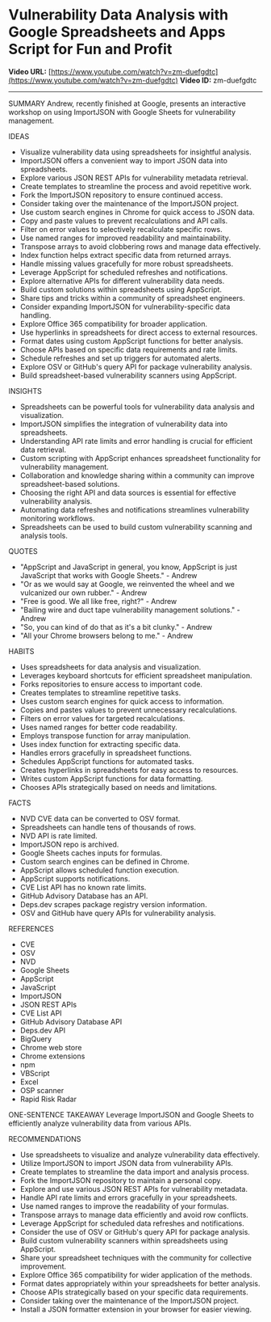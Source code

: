 # Vulnerability Data Analysis with Google Spreadsheets and Apps Script for Fun and Profit

**Video URL:** [https://www.youtube.com/watch?v=zm-duefgdtc](https://www.youtube.com/watch?v=zm-duefgdtc)
**Video ID:** zm-duefgdtc

---

SUMMARY
Andrew, recently finished at Google, presents an interactive workshop on using ImportJSON with Google Sheets for vulnerability management.

IDEAS
* Visualize vulnerability data using spreadsheets for insightful analysis.
* ImportJSON offers a convenient way to import JSON data into spreadsheets.
* Explore various JSON REST APIs for vulnerability metadata retrieval.
* Create templates to streamline the process and avoid repetitive work.
* Fork the ImportJSON repository to ensure continued access.
* Consider taking over the maintenance of the ImportJSON project.
* Use custom search engines in Chrome for quick access to JSON data.
* Copy and paste values to prevent recalculations and API calls.
* Filter on error values to selectively recalculate specific rows.
* Use named ranges for improved readability and maintainability.
* Transpose arrays to avoid clobbering rows and manage data effectively.
* Index function helps extract specific data from returned arrays.
* Handle missing values gracefully for more robust spreadsheets.
* Leverage AppScript for scheduled refreshes and notifications.
* Explore alternative APIs for different vulnerability data needs.
* Build custom solutions within spreadsheets using AppScript.
* Share tips and tricks within a community of spreadsheet engineers.
* Consider expanding ImportJSON for vulnerability-specific data handling.
* Explore Office 365 compatibility for broader application.
* Use hyperlinks in spreadsheets for direct access to external resources.
* Format dates using custom AppScript functions for better analysis.
* Choose APIs based on specific data requirements and rate limits.
* Schedule refreshes and set up triggers for automated alerts.
* Explore OSV or GitHub's query API for package vulnerability analysis.
* Build spreadsheet-based vulnerability scanners using AppScript.

INSIGHTS
* Spreadsheets can be powerful tools for vulnerability data analysis and visualization.
* ImportJSON simplifies the integration of vulnerability data into spreadsheets.
* Understanding API rate limits and error handling is crucial for efficient data retrieval.
* Custom scripting with AppScript enhances spreadsheet functionality for vulnerability management.
* Collaboration and knowledge sharing within a community can improve spreadsheet-based solutions.
* Choosing the right API and data sources is essential for effective vulnerability analysis.
* Automating data refreshes and notifications streamlines vulnerability monitoring workflows.
* Spreadsheets can be used to build custom vulnerability scanning and analysis tools.

QUOTES
* "AppScript and JavaScript in general, you know, AppScript is just JavaScript that works with Google Sheets." - Andrew
* "Or as we would say at Google, we reinvented the wheel and we vulcanized our own rubber." - Andrew
* "Free is good. We all like free, right?" - Andrew
* "Bailing wire and duct tape vulnerability management solutions." - Andrew
* "So, you can kind of do that as it's a bit clunky." - Andrew
* "All your Chrome browsers belong to me." - Andrew

HABITS
* Uses spreadsheets for data analysis and visualization.
* Leverages keyboard shortcuts for efficient spreadsheet manipulation.
* Forks repositories to ensure access to important code.
* Creates templates to streamline repetitive tasks.
* Uses custom search engines for quick access to information.
* Copies and pastes values to prevent unnecessary recalculations.
* Filters on error values for targeted recalculations.
* Uses named ranges for better code readability.
* Employs transpose function for array manipulation.
* Uses index function for extracting specific data.
* Handles errors gracefully in spreadsheet functions.
* Schedules AppScript functions for automated tasks.
* Creates hyperlinks in spreadsheets for easy access to resources.
* Writes custom AppScript functions for data formatting.
* Chooses APIs strategically based on needs and limitations.

FACTS
* NVD CVE data can be converted to OSV format.
* Spreadsheets can handle tens of thousands of rows.
* NVD API is rate limited.
* ImportJSON repo is archived.
* Google Sheets caches inputs for formulas.
* Custom search engines can be defined in Chrome.
* AppScript allows scheduled function execution.
* AppScript supports notifications.
* CVE List API has no known rate limits.
* GitHub Advisory Database has an API.
* Deps.dev scrapes package registry version information.
* OSV and GitHub have query APIs for vulnerability analysis.

REFERENCES
* CVE
* OSV
* NVD
* Google Sheets
* AppScript
* JavaScript
* ImportJSON
* JSON REST APIs
* CVE List API
* GitHub Advisory Database API
* Deps.dev API
* BigQuery
* Chrome web store
* Chrome extensions
* npm
* VBScript
* Excel
* OSP scanner
* Rapid Risk Radar

ONE-SENTENCE TAKEAWAY
Leverage ImportJSON and Google Sheets to efficiently analyze vulnerability data from various APIs.

RECOMMENDATIONS
* Use spreadsheets to visualize and analyze vulnerability data effectively.
* Utilize ImportJSON to import JSON data from vulnerability APIs.
* Create templates to streamline the data import and analysis process.
* Fork the ImportJSON repository to maintain a personal copy.
* Explore and use various JSON REST APIs for vulnerability metadata.
* Handle API rate limits and errors gracefully in your spreadsheets.
* Use named ranges to improve the readability of your formulas.
* Transpose arrays to manage data efficiently and avoid row conflicts.
* Leverage AppScript for scheduled data refreshes and notifications.
* Consider the use of OSV or GitHub's query API for package analysis.
* Build custom vulnerability scanners within spreadsheets using AppScript.
* Share your spreadsheet techniques with the community for collective improvement.
* Explore Office 365 compatibility for wider application of the methods.
* Format dates appropriately within your spreadsheets for better analysis.
* Choose APIs strategically based on your specific data requirements.
* Consider taking over the maintenance of the ImportJSON project.
* Install a JSON formatter extension in your browser for easier viewing.
